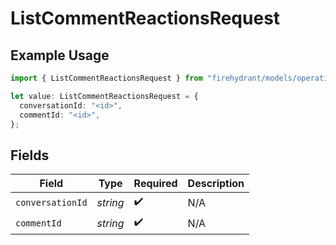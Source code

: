 # ListCommentReactionsRequest

## Example Usage

```typescript
import { ListCommentReactionsRequest } from "firehydrant/models/operations";

let value: ListCommentReactionsRequest = {
  conversationId: "<id>",
  commentId: "<id>",
};
```

## Fields

| Field              | Type               | Required           | Description        |
| ------------------ | ------------------ | ------------------ | ------------------ |
| `conversationId`   | *string*           | :heavy_check_mark: | N/A                |
| `commentId`        | *string*           | :heavy_check_mark: | N/A                |